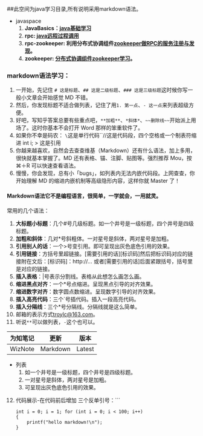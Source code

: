 ##此空间为java学习目录,所有说明采用markdown语法。
 *  javaspace  
     1. **JavaBasics：[java基础学习](./JavaBasics)**
     2. **rpc: [java远程过程调用](./rpc)**
     3. **rpc-zookeeper: 利用分布式协调组件[zookeeper做RPC的服务注册与发现](./rpc-zookeeper)。**
     4. **zookeeper: [分布式协调组件zookeeper学习](./zookeeper)。**
  
  
 
 
 
### markdown语法学习：

1. 一开始，先记住 `# 这是标题`、`## 这是二级标题`、`### 这是三级标题`这时候你写一般小文章会开始感觉 MD 不错。
2. 然后，你发现标题不适合做列表，记住了用`1. 第一点`、`- 这一点`来列表超级方便。
3. 好吧，写知乎答案总要有些重点吧，`**加粗**`、`*斜体*`、`~~删除线~~`开始派上用场了。这时你基本不会打开 Word 那样的笨重软件了。
4. 如果你不幸是码农：   `\`这是单行代码\``//这是代码段，四个空格或一个制表符缩进        int i;    > 这是引用
5. 你越来越喜欢，自然会去查查维基（Markdown）还有什么语法，加上多用，很快就基本掌握了。MD 还有表格、锚、注脚、贴图等。强烈推荐 Mou，按 ⌘＋R 可以快速查看语法。
6. 慢慢，你会发现，总有小「bugs」，如列表内无法内嵌代码段。上网查查，你开始理解 MD 的缩进内嵌机制等高级隐形内容，这样你就 Master 了！

#### Markdown语法它不是编程语言，很简单，一学就会，一用就灵。

常用的几个语法：

1. **大标题小标题**：几个#号几级标题。如一个井号是一级标题，四个井号是四级标题。
2. **加粗和斜体**：几对*号斜粗体。一对星号是斜体，两对星号是加粗。
3. **引用别人的话**：一个>号变引用。即可呈现出灰色底色引用的效果。
4. **引用链接**：方括号里超链接。[需要引用的话][标识码]然后把标识码对应的链接附在文后：[标识码]：http://... 或者[需要引用的话]后面紧跟括号，括号里是对应的链接。
5. **插入表格**：|号表示分割线。表格从此想怎么画怎么画。
6. **缩进黑点对齐**：一个*号点缩进。呈现黑点引导的对齐效果。
7. **缩进数字对齐**：数字圆点数缩进。呈现数字引导的对齐效果。
8. **插入高亮代码**：三个`号插代码。插入一段高亮代码。
9. **插入分隔线**：三个*号分隔线。分隔线就是这么简单。
10. 邮箱的表示方式<troylc@163.com>。
11. 听说`**`可以做列表，`-`这个也可以。

 |为知笔记|更新|版本| 
 |------------|-----------|--------| 
 | WizNote   | Markdown| Latest |
 
 
 * 列表 
     1. 如一个井号是一级标题，四个井号是四级标题。
     2. 一对星号是斜体，两对星号是加粗。
     3. 可呈现出灰色底色引用的效果。
12. 代码展示-在代码前后增加 三个反单引号：```  
    
    ```  
    int i = 0; i = 1; for (int i = 0; i < 100; i++)  
    {  
        printf("hello markdown!\n");  
    }  
    ```
